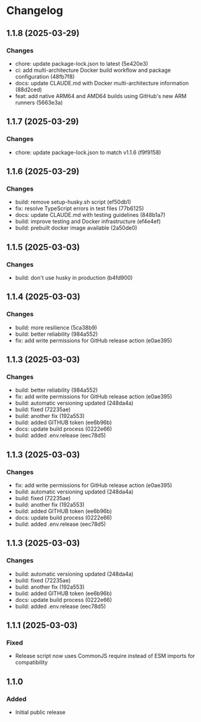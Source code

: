 # Changelog

## 1.1.8 (2025-03-29)

### Changes

- chore: update package-lock.json to latest (5e420e3)
- ci: add multi-architecture Docker build workflow and package configuration (48fb7f8)
- docs: update CLAUDE.md with Docker multi-architecture information (88d2ced)
- feat: add native ARM64 and AMD64 builds using GitHub's new ARM runners (5663e3a)

## 1.1.7 (2025-03-29)

### Changes

- chore: update package-lock.json to match v1.1.6 (f9f9158)

## 1.1.6 (2025-03-29)

### Changes

- build: remove setup-husky.sh script (ef50db1)
- fix: resolve TypeScript errors in test files (77b6125)
- docs: update CLAUDE.md with testing guidelines (848b1a7)
- build: improve testing and Docker infrastructure (ef4e4ef)
- build: prebuilt docker image available (2a50de0)

## 1.1.5 (2025-03-03)

### Changes

- build: don't use husky in production (b4fd900)

## 1.1.4 (2025-03-03)

### Changes

- build: more resilience (5ca38b9)
- build: better reliability (984a552)
- fix: add write permissions for GitHub release action (e0ae395)

## 1.1.3 (2025-03-03)

### Changes

- build: better reliability (984a552)
- fix: add write permissions for GitHub release action (e0ae395)
- build: automatic versioning updated (248da4a)
- build: fixed (72235ae)
- build: another fix (192a553)
- build: added GITHUB token (ee6b96b)
- docs: update build process (0222e66)
- build: added .env.release (eec78d5)

## 1.1.3 (2025-03-03)

### Changes

- fix: add write permissions for GitHub release action (e0ae395)
- build: automatic versioning updated (248da4a)
- build: fixed (72235ae)
- build: another fix (192a553)
- build: added GITHUB token (ee6b96b)
- docs: update build process (0222e66)
- build: added .env.release (eec78d5)

## 1.1.3 (2025-03-03)

### Changes

- build: automatic versioning updated (248da4a)
- build: fixed (72235ae)
- build: another fix (192a553)
- build: added GITHUB token (ee6b96b)
- docs: update build process (0222e66)
- build: added .env.release (eec78d5)

## 1.1.1 (2025-03-03)

### Fixed

- Release script now uses CommonJS require instead of ESM imports for compatibility

## 1.1.0

### Added

- Initial public release
